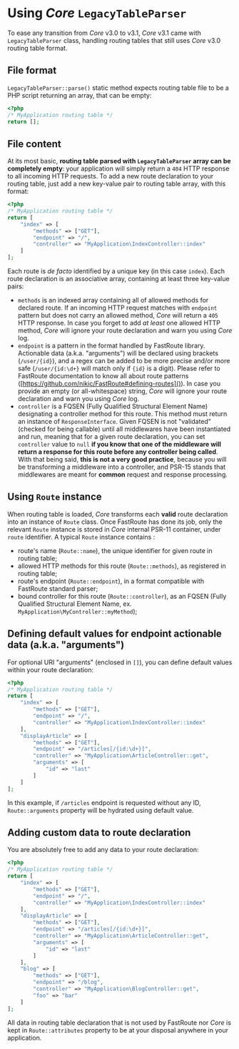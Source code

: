 # Using *Core* `LegacyTableParser`
To ease any transition from *Core* v3.0 to v3.1, *Core* v3.1 came with `LegacyTableParser` class, handling routing 
tables that still uses *Core* v3.0 routing table format.

## File format
`LegacyTableParser::parse()` static method expects routing table file to be a PHP script returning an array, that can be 
empty:
```php
<?php
/* MyApplication routing table */
return [];
```

## File content
At its most basic, **routing table parsed with `LegacyTableParser` array can be completely empty**: your 
application will simply return a `404` HTTP response to all incoming HTTP requests. To add a new route declaration to 
your routing table, just add a new key-value pair to routing table array, with this format:
```php
<?php
/* MyApplication routing table */
return [
    "index" => [
        "methods" => ["GET"],
        "endpoint" => "/",
        "controller" => "MyApplication\IndexController::index"
    ]
];
```
Each route is *de facto* identified by a unique key (in this case `index`). Each route declaration is an associative
array, containing at least three key-value pairs:
- `methods` is an indexed array containing all of allowed methods for declared route. If an incoming HTTP request
matches with `endpoint` pattern but does not carry an allowed method, *Core* will return a `405` HTTP response. In case
you forget to add *at least* one allowed HTTP method, *Core* will ignore your route declaration and warn you using
 *Core* log.
- `endpoint` is a pattern in the format handled by FastRoute library. Actionable data (a.k.a. "arguments") will be
declared using brackets (`/user/{id}`), and a regex can be added to be more precise and/or more safe (`/user/{id:\d+}`
will match only if `{id}` is a digit). Please refer to FastRoute documentation to know all about route patterns
([https://github.com/nikic/FastRoute#defining-routes]()). In case you provide an empty (or all-whitespace) string,
*Core* will ignore your route declaration and warn you using *Core* log.
- `controller` is a FQSEN (Fully Qualified Structural Element Name) designating a controller method for this route. This
method must return an instance of `ResponseInterface`. Given FQSEN is not "validated" (checked for being callable) until
all middlewares have been instantiated and run, meaning that for a given route declaration, you can set `controller`
value to `null` **if you know that one of the middleware will return a response for this route before any controller
being called**. With that being said, **this is not a very good practice**, because you will be transforming a 
middleware into a controller, and PSR-15 stands that middlewares are meant for **common** request and response
processing.

## Using `Route` instance
When routing table is loaded, *Core* transforms each **valid** route declaration into an instance of `Route` class. Once
FastRoute has done its job, only the relevant `Route` instance is stored in *Core* internal PSR-11 container, under
`route` identifier. A typical `Route` instance contains :
- route's name (`Route::name`), the unique identifier for given route in routing table;
- allowed HTTP methods for this route (`Route::methods`), as registered in routing table;
- route's endpoint (`Route::endpoint`), in a format compatible with FastRoute standard parser;
- bound controller for this route (`Route::controller`), as an FQSEN (Fully Qualified Structural Element Name, ex.
`MyApplication\MyController::myMethod`);

## Defining default values for endpoint actionable data (a.k.a. "arguments")
For optional URI "arguments" (enclosed in `[]`), you can define default values within your route declaration:
```php
<?php
/* MyApplication routing table */
return [
    "index" => [
        "methods" => ["GET"],
        "endpoint" => "/",
        "controller" => "MyApplication\IndexController::index"
    ],
    "displayArticle" => [
        "methods" => ["GET"],
        "endpoint" => "/articles[/{id:\d+}]",
        "controller" => "MyApplication\ArticleController::get",
        "arguments" => [
            "id" => "last"
        ]
    ]
];
```
In this example, if `/articles` endpoint is requested without any ID, `Route::arguments` property will be hydrated
using default value.

## Adding custom data to route declaration
You are absolutely free to add any data to your route declaration:
```php
<?php
/* MyApplication routing table */
return [
    "index" => [
        "methods" => ["GET"],
        "endpoint" => "/",
        "controller" => "MyApplication\IndexController::index"
    ],
    "displayArticle" => [
        "methods" => ["GET"],
        "endpoint" => "/articles[/{id:\d+}]",
        "controller" => "MyApplication\ArticleController::get",
        "arguments" => [
            "id" => "last"
        ]
    ],
    "blog" => [
        "methods" => ["GET"],
        "endpoint" => "/blog",
        "controller" => "MyApplication\BlogController::get",
        "foo" => "bar"
    ]
];
```
All data in routing table declaration that is not used by FastRoute nor *Core* is kept in `Route::attributes` property
to be at your disposal anywhere in your application.

